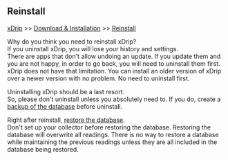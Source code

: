 ## Reinstall  
[xDrip](../README.md) >> [Download & Installation](./Installation_page) >> [Reinstall](./Reinstall)  

Why do you think you need to reinstall xDrip?  
If you uninstall xDrip, you will lose your history and settings.  
There are apps that don't allow undoing an update.  If you update them and you are not happy, in order to go back, you will need to uninstall them first.  
xDrip does not have that limitation.  You can install an older version of xDrip over a newer version with no problem.  No need to uninstall first.  

Uninstalling xDrip should be a last resort.  
So, please don't uninstall unless you absolutely need to.  If you do, create a [backup of the database](./Backup-Database.md) before uninstall.  

Right after reinstall, [restore the database](./Restore-Database.md).  
Don't set up your collector before restoring the database.  Restoring the database will overwrite all readings.  There is no way to restore a database while maintaining the previous readings unless they are all included in the database being restored.  
